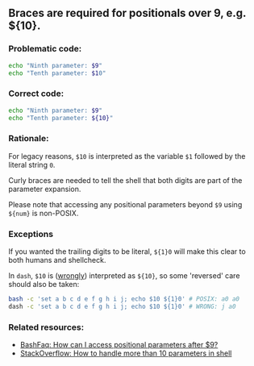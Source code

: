 ## Braces are required for positionals over 9, e.g. ${10}.

### Problematic code:

```sh
echo "Ninth parameter: $9"
echo "Tenth parameter: $10"
```

### Correct code:

```sh
echo "Ninth parameter: $9"
echo "Tenth parameter: ${10}"
```

### Rationale:

For legacy reasons, `$10` is interpreted as the variable `$1` followed by the literal string `0`.

Curly braces are needed to tell the shell that both digits are part of the parameter expansion.

Please note that accessing any positional parameters beyond `$9` using `${num}` is non-POSIX.

### Exceptions

If you wanted the trailing digits to be literal, `${1}0` will make this clear to both humans and shellcheck.

In `dash`, `$10` is ([wrongly](https://gnu.org/s/autoconf/manual/html_node/Shell-Substitutions.html)) interpreted as `${10}`, so some 'reversed' care should also be taken:

```sh
bash -c 'set a b c d e f g h i j; echo $10 ${1}0' # POSIX: a0 a0
dash -c 'set a b c d e f g h i j; echo $10 ${1}0' # WRONG: j a0
```

### Related resources:

* [BashFaq: How can I access positional parameters after $9?](https://mywiki.wooledge.org/BashFAQ/025)
* [StackOverflow: How to handle more than 10 parameters in shell
](https://stackoverflow.com/questions/4912733/how-to-handle-more-than-10-parameters-in-shell)
